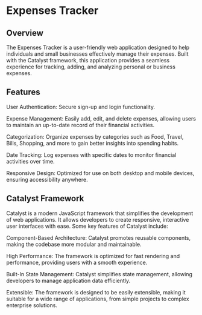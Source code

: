# Expenses Tracker
## Overview
The Expenses Tracker is a user-friendly web application designed to help individuals and small businesses effectively manage their expenses. Built with the Catalyst framework, this application provides a seamless experience for tracking, adding, and analyzing personal or business expenses.

## Features
User Authentication: Secure sign-up and login functionality.

Expense Management: Easily add, edit, and delete expenses, allowing users to maintain an up-to-date record of their financial activities.

Categorization: Organize expenses by categories such as Food, Travel, Bills, Shopping, and more to gain better insights into spending habits.

Date Tracking: Log expenses with specific dates to monitor financial activities over time.

Responsive Design: Optimized for use on both desktop and mobile devices, ensuring accessibility anywhere.

## Catalyst Framework
Catalyst is a modern JavaScript framework that simplifies the development of web applications. It allows developers to create responsive, interactive user interfaces with ease. Some key features of Catalyst include:

Component-Based Architecture: Catalyst promotes reusable components, making the codebase more modular and maintainable.

High Performance: The framework is optimized for fast rendering and performance, providing users with a smooth experience.

Built-In State Management: Catalyst simplifies state management, allowing developers to manage application data efficiently.

Extensible: The framework is designed to be easily extensible, making it suitable for a wide range of applications, from simple projects to complex enterprise solutions.